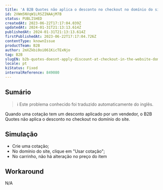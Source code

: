 ```yaml
---
title: 'A B2B Quotes não aplica o desconto no checkout no domínio do site'
id: 2VWm5NVqW1LRSZINAAjM7B
status: PUBLISHED
createdAt: 2023-06-22T17:17:04.039Z
updatedAt: 2024-01-31T21:13:13.614Z
publishedAt: 2024-01-31T21:13:13.614Z
firstPublishedAt: 2023-06-22T17:17:04.726Z
contentType: knownIssue
productTeam: B2B
author: 2mXZkbi0oi061KicTExNjo
tag: B2B
slugEN: b2b-quotes-doesnt-apply-discount-at-checkout-in-the-website-domain
locale: pt
kiStatus: Fixed
internalReference: 849080
---
```


## Sumário

>ℹ️ Este problema conhecido foi traduzido automaticamente do inglês.


Quando uma cotação tem um desconto aplicado por um vendedor, o B2B Quotes não aplica o desconto no checkout no domínio do site.

## Simulação



- Crie uma cotação;
- No domínio do site, clique em "Usar cotação";
- No carrinho, não há alteração no preço do item

## Workaround


N/A



